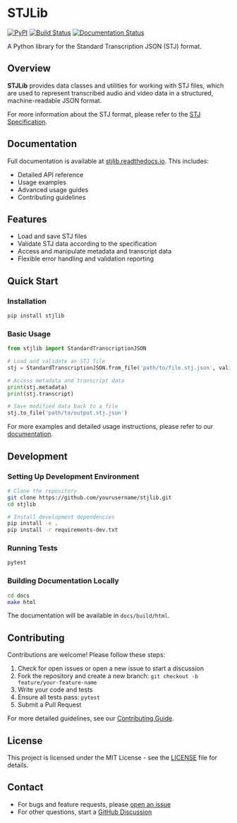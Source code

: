 # STJLib

[![PyPI](https://img.shields.io/pypi/v/stjlib)](https://pypi.org/project/stjlib/)
[![Build Status](https://github.com/yaniv-golan/stjlib/actions/workflows/python-package.yml/badge.svg)](https://github.com/yaniv-golan/stjlib/actions)
[![Documentation Status](https://readthedocs.org/projects/stjlib/badge/?version=latest)](https://stjlib.readthedocs.io/en/latest/?badge=latest)


A Python library for the Standard Transcription JSON (STJ) format.

## Overview

**STJLib** provides data classes and utilities for working with STJ files, which are used to represent transcribed audio and video data in a structured, machine-readable JSON format.

For more information about the STJ format, please refer to the [STJ Specification](https://github.com/yaniv-golan/STJ).

## Documentation

Full documentation is available at [stjlib.readthedocs.io](https://stjlib.readthedocs.io/). This includes:

- Detailed API reference
- Usage examples
- Advanced usage guides
- Contributing guidelines

## Features

- Load and save STJ files
- Validate STJ data according to the specification
- Access and manipulate metadata and transcript data
- Flexible error handling and validation reporting

## Quick Start

### Installation

```bash
pip install stjlib
```

### Basic Usage

```python
from stjlib import StandardTranscriptionJSON

# Load and validate an STJ file
stj = StandardTranscriptionJSON.from_file('path/to/file.stj.json', validate=True)

# Access metadata and transcript data
print(stj.metadata)
print(stj.transcript)

# Save modified data back to a file
stj.to_file('path/to/output.stj.json')
```

For more examples and detailed usage instructions, please refer to our [documentation](https://stjlib.readthedocs.io/).

## Development

### Setting Up Development Environment

```bash
# Clone the repository
git clone https://github.com/yourusername/stjlib.git
cd stjlib

# Install development dependencies
pip install -e .
pip install -r requirements-dev.txt
```

### Running Tests

```bash
pytest
```

### Building Documentation Locally

```bash
cd docs
make html
```

The documentation will be available in `docs/build/html`.

## Contributing

Contributions are welcome! Please follow these steps:

1. Check for open issues or open a new issue to start a discussion
2. Fork the repository and create a new branch: `git checkout -b feature/your-feature-name`
3. Write your code and tests
4. Ensure all tests pass: `pytest`
5. Submit a Pull Request

For more detailed guidelines, see our [Contributing Guide](https://stjlib.readthedocs.io/en/latest/contributing.html).

## License

This project is licensed under the MIT License - see the [LICENSE](LICENSE) file for details.

## Contact

- For bugs and feature requests, please [open an issue](https://github.com/yourusername/stjlib/issues)
- For other questions, start a [GitHub Discussion](https://github.com/yourusername/stjlib/discussions)
